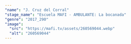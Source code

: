 ```yaml
---
"name": "J. Cruz del Corral"
"stage_name": "Escuela MAFI - AMBULANTE: La bocanada"
"genre": "2017_290"
"image":
  "src": "https://mafi.tv/assets/260569044.webp"
  "alt": "260569044"
---
```

